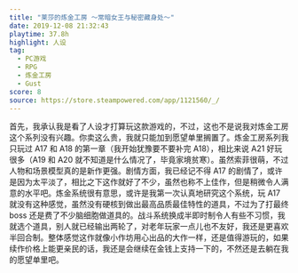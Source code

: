 ```yaml
---
title: "莱莎的炼金工房 ～常暗女王与秘密藏身处～"
date: 2019-12-08 21:32:43
playtime: 37.8h
highlight: 人设
tag:
  - PC游戏
  - RPG
  - 炼金工房
  - Gust
score: 8
source: https://store.steampowered.com/app/1121560/_/
---
```

首先，我承认我是看了人设才打算玩这款游戏的，不过，这也不是说我对炼金工房这个系列没有兴趣。你卖这么贵，我就只能加到愿望单里搁置了。炼金工房系列我只玩过 A17 和 A18 的第一章（我开始犹豫要不要补完 A18），相比来说 A21 好玩很多（A19 和 A20 就不知道是什么情况了，毕竟家境贫寒）。虽然索菲很萌，不过人物和场景模型真的是新作更强。剧情方面，我已经记不得 A17 的剧情了，或许是因为太平淡了，相比之下这作就好了不少，虽然也称不上佳作，但是稍微令人满意的水平吧。炼金系统很有意思，或许是我第一次认真地研究这个系统，玩 A17 就没有这种感觉，虽然没有硬核到做出最高品质最佳特性的道具，不过为了打最终 boss 还是费了不少脑细胞做道具的。战斗系统换成半即时制令人有些不习惯，我就选个道具，别人就已经输出两轮了，对老年玩家一点儿也不友好，我还是更喜欢半回合制。整体感觉这作就像小作坊用心出品的大作一样，还是值得游玩的，如果续作价格上能更亲民的话，我还是会继续在金钱上支持一下的，不然还是去躺在我的愿望单里吧。
